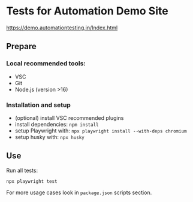 # Tests for Automation Demo Site

https://demo.automationtesting.in/Index.html

## Prepare

### Local recommended tools:

- VSC
- Git
- Node.js (version >16)

### Installation and setup

- (optional) install VSC recommended plugins
- install dependencies: `npm install`
- setup Playwright with: `npx playwright install --with-deps chromium`
- setup husky with: `npx husky`

## Use

Run all tests:

```
npx playwright test
```

For more usage cases look in `package.json` scripts section.
